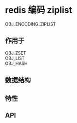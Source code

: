 # redis 编码 ziplist

OBJ_ENCODING_ZIPLIST  

## 作用于

OBJ_ZSET  
OBJ_LIST  
OBJ_HASH  

## 数据结构

## 特性

## API
